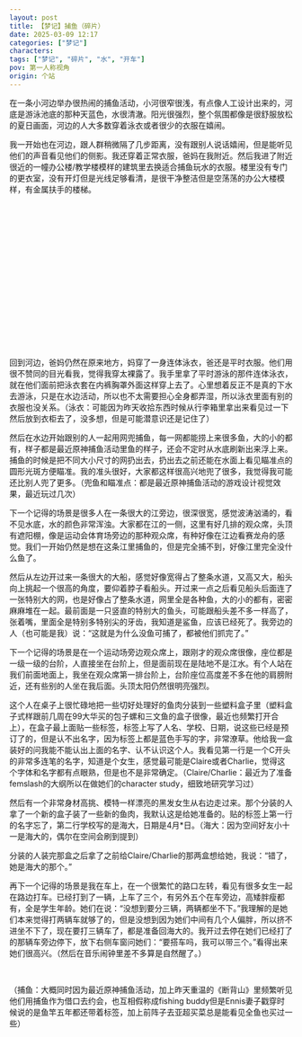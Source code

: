 ```yaml
---
layout: post
title: 【梦记】捕鱼（碎片）
date: 2025-03-09 12:17
categories: ["梦记"]
characters: 
tags: ["梦记", "碎片", "水", "开车"]
pov: 第一人称视角
origin: 个站
---
```


在一条小河边举办很热闹的捕鱼活动，小河很窄很浅，有点像人工设计出来的，河底是游泳池底的那种天蓝色，水很清澈。阳光很强烈，整个氛围都像是很舒服放松的夏日画面，河边的人大多数穿着泳衣或者很少的衣服在嬉闹。

我一开始也在河边，跟人群稍微隔了几步距离，没有跟别人说话嬉闹，但是能听见他们的声音看见他们的侧影。我还穿着正常衣服，爸妈在我附近。然后我进了附近很近的一幢办公楼/教学楼模样的建筑里去换适合捕鱼玩水的衣服。楼里没有专门的更衣室，没有开灯但是光线足够看清，是很干净整洁但是空荡荡的办公大楼模样，有金属扶手的楼梯。

<p style="color: #0000; text-indent: 2em">我没上楼，只是在一个转角不太惹人注意的地方就站着开始脱衣服，一件件脱到只剩下短裤和红色胸罩，正在调整胸罩的时候有个人从我背后走过去，我正好侧了一下身，很确定右胸正好露出来了一点tip被那人看见了。但是彼此都非常坦然，没有觉得惊奇或者尴尬，都是很淡然的心态，对方（不确定性别，但是稍微倾向于感觉应该是男的）或许还对我微笑了一下表示对我的身体美感的欣赏，我也回了个很淡然的微笑，对于被欣赏感到有些愉快。然后就转回去继续调整胸罩直到穿好，心里想的是我这是一套比基尼（虽然其实只是普通的内裤胸罩不是比基尼的泳衣）。然后往河边走回去，又有跟几个人擦肩而过，对方也大多用赞赏的目光打量了我，知道自己是性感的，很有些骄傲和高兴。（只穿了内裤和红色胸罩：可能因为昨天去过spa，每次spa都是脱到只剩这么多的；胸不小心露出来了一点tip被人看见了：可能因为最近有朋友提到过盖曼妻子Amanda Palmer表演时候不小心nip slip然后被报道了，之后topless地表演了一整首歌作为回应，看过演出视频，非常酷，有被impress到）</p>

回到河边，爸妈仍然在原来地方，妈穿了一身连体泳衣，爸还是平时衣服。他们用很不赞同的目光看我，觉得我穿太裸露了。我手里拿了平时游泳的那件连体泳衣，就在他们面前把泳衣套在内裤胸罩外面这样穿上去了。心里想着反正不是真的下水去游泳，只是在水边活动，所以也不太需要担心全身都弄湿，所以泳衣里面有别的衣服也没关系。（泳衣：可能因为昨天收拾东西时候从行李箱里拿出来看见过一下然后放到衣柜去了，没多想，但是可能潜意识还是记住了）

然后在水边开始跟别的人一起用网兜捕鱼，每一网都能捞上来很多鱼，大的小的都有，样子都是最近原神捕鱼活动里鱼的样子，还会不定时从水底刷新出来浮上来。捕鱼的时候是把不同大小尺寸的网扔出去，扔出去之前还能在水面上看见瞄准点的圆形光斑方便瞄准。我的准头很好，大家都这样很高兴地兜了很多，我觉得我可能还比别人兜了更多。（兜鱼和瞄准点：都是最近原神捕鱼活动的游戏设计视觉效果，最近玩过几次）

下一个记得的场景是很多人在一条很大的江旁边，很深很宽，感觉波涛汹涌的，看不见水底，水的颜色非常浑浊。大家都在江的一侧，这里有好几排的观众席，头顶有遮阳棚，像是运动会体育场旁边的那种观众席，有种好像在江边看赛龙舟的感觉。我们一开始仍然是想在这条江里捕鱼的，但是完全捕不到，好像江里完全没什么鱼了。

然后从左边开过来一条很大的大船，感觉好像宽得占了整条水道，又高又大，船头向上挑起一个很高的角度，要仰着脖子看船头。开过来一点之后看见船头后面连了一张特别大的网，也是好像占了整条水道，网里全是各种鱼，大的小的都有，密密麻麻堆在一起。最前面是一只竖直的特别大的鱼头，可能跟船头差不多一样高了，张着嘴，里面全是特别多特别尖的牙齿，我知道是鲨鱼，应该已经死了。我旁边的人（也可能是我）说：“这就是为什么没鱼可捕了，都被他们抓完了。”

下一个记得的场景是在一个运动场旁边观众席上，跟刚才的观众席很像，座位都是一级一级的台阶，人直接坐在台阶上，但是面前现在是陆地不是江水。有个人站在我们前面地面上，我坐在观众席第一排台阶上，台阶座位高度差不多在他的肩膀附近，还有些别的人坐在我后面。头顶太阳仍然很明亮强烈。

这个人在桌子上很忙碌地把一些切好处理好的鱼肉分装到一些塑料盒子里（塑料盒子式样跟前几周在99大华买的包子螺和三文鱼的盒子很像，最近也频繁打开合上），在盒子最上面贴一些标签，标签上写了人名、学校、日期，说这些已经是预订了的，但是认不出名字，因为标签上都是蓝色手写的字，非常潦草。他给我一盒装好的问我能不能认出上面的名字、认不认识这个人。我看见第一行是一个C开头的非常多连笔的名字，知道是个女生，感觉最可能是Claire或者Charlie，觉得这个字体和名字都有点眼熟，但是也不是非常确定。（Claire/Charlie：最近为了准备femslash的大纲所以在做她们的character study，细致地研究学习过）

然后有一个非常身材高挑、模特一样漂亮的黑发女生从右边走过来。那个分装的人拿了一个新的盒子装了一些新的鱼肉，我默认这是给她准备的。贴的标签上第一行的名字忘了，第二行学校写的是海大，日期是4月*日。（海大：因为空间好友小十一是海大的，偶尔在空间会刷到提到）

分装的人装完那盒之后拿了之前给Claire/Charlie的那两盒想给她，我说：“错了，她是海大的那个。”

再下一个记得的场景是我在车上，在一个很繁忙的路口左转，看见有很多女生一起在路边打车。已经打到了一辆，上车了三个，有另外五个在车旁边，高矮胖瘦都有，全是学生年龄。她们在说：“没想到要分三辆，两辆都坐不下。”我理解的是她们本来觉得打两辆车就够了的，但是没想到因为她们中间有几个人偏胖，所以挤不进坐不下了，现在要打三辆车了，都是准备回海大的。我开过去停在她们已经打了的那辆车旁边停下，放下右侧车窗问她们：“要搭车吗，我可以带三个。”看得出来她们很高兴。（然后在音乐闹钟里差不多算是自然醒了。）

<br>

（捕鱼：大概同时因为最近原神捕鱼活动，加上昨天重温的《断背山》里频繁听见他们用捕鱼作为借口去约会，也互相假称成fishing buddy但是Ennis妻子戳穿时候说的是鱼竿五年都还带着标签，加上前阵子去亚超买菜总是能看见全鱼也买过一些）

